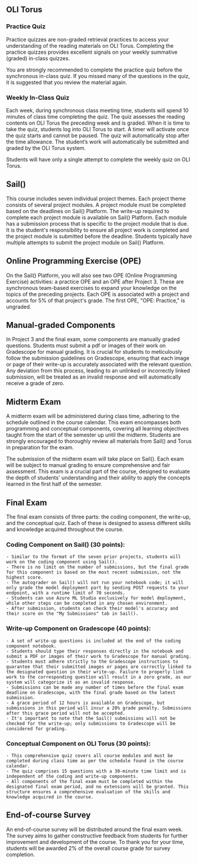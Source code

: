 ## OLI Torus

### Practice Quiz
Practice quizzes are non-graded retrieval practices to access your understanding of the reading materials on OLI Torus. Completing the practice quizzes provides excellent signals on your weekly summative (graded) in-class quizzes.

You are strongly recommended to complete the practice quiz before the synchronous in-class quiz. If you missed many of the questions in the quiz, it is suggested that you review the material again.

### Weekly In-Class Quiz
Each week, during synchronous class meeting time, students will spend 10 minutes of class time completing the quiz. The quiz assesses the reading contents on OLI Torus the preceding week and is graded. When it is time to take the quiz, students log into OLI Torus to start. A timer will activate once the quiz starts and cannot be paused. The quiz will automatically stop after the time allowance. The student’s work will automatically be submitted and graded by the OLI Torus system.

Students will have only a single attempt to complete the weekly quiz on OLI Torus. 

## Sail()

This course includes seven individual project themes. Each project theme consists of several project modules. A project module must be completed based on the deadlines on Sail() Platform. The write-up required to complete each project module is available on Sail() Platform. Each module has a submission process that is specific to the project module that is due. It is the student's responsibility to ensure all project work is completed and the project module is submitted before the deadline. Students typically have multiple attempts to submit the project module on Sail() Platform.

## Online Programming Exercise (OPE)

On the Sail() Platform, you will also see two OPE (Online Programming Exercise) activities: a practice OPE and an OPE after Project 3. These are synchronous team-based exercises to expand your knowledge on the topics of the preceding projects. Each OPE is associated with a project and accounts for 5% of that project's grade. The first OPE, "OPE: Practice," is ungraded.

## Manual-graded Components
In Project 3 and the final exam, some components are manually graded questions. Students must submit a pdf or images of their work on Gradescope for manual grading. It is crucial for students to meticulously follow the submission guidelines on Gradescope, ensuring that each image or page of their write-up is accurately associated with the relevant question. Any deviation from this process, leading to an unlinked or incorrectly linked submission, will be treated as an invalid response and will automatically receive a grade of zero.

## Midterm Exam
A midterm exam will be administered during class time, adhering to the schedule outlined in the course calendar. This exam encompasses both programming and conceptual components, covering all learning objectives taught from the start of the semester up until the midterm. Students are strongly encouraged to thoroughly review all materials from Sail() and Torus in preparation for the exam.

The submission of the midterm exam will take place on Sail(). Each exam will be subject to manual grading to ensure comprehensive and fair assessment. This exam is a crucial part of the course, designed to evaluate the depth of students' understanding and their ability to apply the concepts learned in the first half of the semester.

## Final Exam
The final exam consists of three parts: the coding component, the write-up, and the conceptual quiz. Each of these is designed to assess different skills and knowledge acquired throughout the course.

### Coding Component on Sail() (30 points):
    - Similar to the format of the seven prior projects, students will work on the coding component using Sail().
    - There is no limit on the number of submissions, but the final grade for this component is based on the most recent submission, not the highest score.
    - The autograder on Sail() will not run your notebook code; it will only grade the model deployment part by sending POST requests to your endpoint, with a runtime limit of 70 seconds.
    - Students can use Azure ML Studio exclusively for model deployment, while other steps can be completed in any chosen environment.
    - After submission, students can check their model's accuracy and their score on the "My Submissions" tab in Sail().

### Write-up Component on Gradescope (40 points):
    - A set of write-up questions is included at the end of the coding component notebook.
    - Students should type their responses directly in the notebook and submit a PDF or images of their work to Gradescope for manual grading.
    - Students must adhere strictly to the Gradescope instructions to guarantee that their submitted images or pages are correctly linked to the designated question in their write-up. Failure to properly link work to the corresponding question will result in a zero grade, as our system will categorize it as an invalid response.
    - Submissions can be made any number of times before the final exam deadline on Gradescope, with the final grade based on the latest submission.
    - A grace period of 12 hours is available on Gradescope, but submissions in this period will incur a 20% grade penalty. Submissions after this grace period will not be accepted.
    - It's important to note that the Sail() submissions will not be checked for the write-up; only submissions to Gradescope will be considered for grading.

### Conceptual Component on OLI Torus (30 points):
    - This comprehensive quiz covers all course modules and must be completed during class time as per the schedule found in the course calendar.
    - The quiz comprises 15 questions with a 30-minute time limit and is independent of the coding and write-up components.
    - All components of the final exam must be completed within the designated final exam period, and no extensions will be granted. This structure ensures a comprehensive evaluation of the skills and knowledge acquired in the course.

## End-of-course Survey
An end-of-course survey will be distributed around the final exam week. The survey aims to gather constructive feedback from students for further improvement and development of the course. To thank you for your time, students will be awarded 2% of the overall course grade for survey completion.